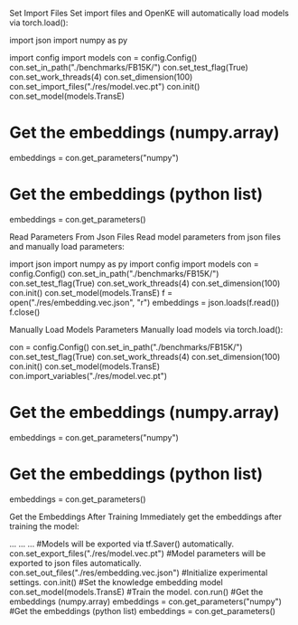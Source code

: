 Set Import Files
Set import files and OpenKE will automatically load models via torch.load():

import json
import numpy as py

import config
import models
con = config.Config()
con.set_in_path("./benchmarks/FB15K/")
con.set_test_flag(True)
con.set_work_threads(4)
con.set_dimension(100)
con.set_import_files("./res/model.vec.pt")
con.init()
con.set_model(models.TransE)
# Get the embeddings (numpy.array)
embeddings = con.get_parameters("numpy")
# Get the embeddings (python list)
embeddings = con.get_parameters()


Read Parameters From Json Files
Read model parameters from json files and manually load parameters:

import json
import numpy as py
import config
import models
con = config.Config()
con.set_in_path("./benchmarks/FB15K/")
con.set_test_flag(True)
con.set_work_threads(4)
con.set_dimension(100)
con.init()
con.set_model(models.TransE)
f = open("./res/embedding.vec.json", "r")
embeddings = json.loads(f.read())
f.close()


Manually Load Models Parameters
Manually load models via torch.load():

con = config.Config()
con.set_in_path("./benchmarks/FB15K/")
con.set_test_flag(True)
con.set_work_threads(4)
con.set_dimension(100)
con.init()
con.set_model(models.TransE)
con.import_variables("./res/model.vec.pt")
# Get the embeddings (numpy.array)
embeddings = con.get_parameters("numpy")
# Get the embeddings (python list)
embeddings = con.get_parameters()


Get the Embeddings After Training
Immediately get the embeddings after training the model:

...
...
...
#Models will be exported via tf.Saver() automatically.
con.set_export_files("./res/model.vec.pt")
#Model parameters will be exported to json files automatically.
con.set_out_files("./res/embedding.vec.json")
#Initialize experimental settings.
con.init()
#Set the knowledge embedding model
con.set_model(models.TransE)
#Train the model.
con.run()
#Get the embeddings (numpy.array)
embeddings = con.get_parameters("numpy")
#Get the embeddings (python list)
embeddings = con.get_parameters()
